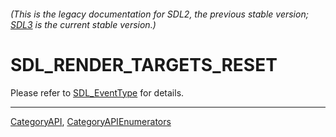 ###### (This is the legacy documentation for SDL2, the previous stable version; [SDL3](https://wiki.libsdl.org/SDL3/) is the current stable version.)
# SDL_RENDER_TARGETS_RESET

Please refer to [SDL_EventType](SDL_EventType) for details.

----
[CategoryAPI](CategoryAPI), [CategoryAPIEnumerators](CategoryAPIEnumerators)

